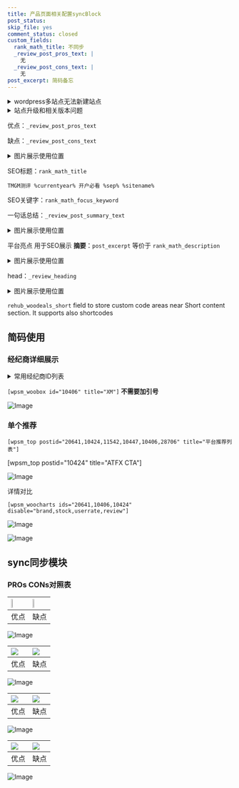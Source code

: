 ```yaml
---
title: 产品页面相关配置syncBlock
post_status: 
skip_file: yes
comment_status: closed
custom_fields:
  rank_math_title: 不同步
  _review_post_pros_text: |
    无
  _review_post_cons_text: |
    无
post_excerpt: 简码备忘
---
```

<details><summary>wordpress多站点无法新建站点</summary>

<li>和报错需要清理cookies一样的原因</li>
<li>wp-config.php里面<code>define( 'SUBDOMAIN_INSTALL', false );//子域名安装</code></li>
<li>新建子站点是用<code>define( 'SUBDOMAIN_INSTALL', true);//子域名安装</code> 完成以后，改成<code>false</code></li>
</details>

<details><summary>站点升级和相关版本问题</summary>

<p>wordpress：5.9.9
woocommerce：7.5.1
出现问题的地方：主题选项里面>><strong>Product layout >>compact style</strong></p>
<p>如何出现没有用过的字段 导致无法保存。先导出配置 然后进行修改，后面再次恢复即可。</p>
<p>出现部分字段无法显示时，需要返回默认布局后，对产品进行保存就好了。</p>
<p></p>
</details>

优点：`_review_post_pros_text`

缺点：`_review_post_cons_text`

<details><summary>图片展示使用位置</summary>

<img src="https://prod-files-secure.s3.us-west-2.amazonaws.com/39ed1227-6d7d-4570-be36-9ccd4a2c4241/f51d3d83-55d4-4bdf-9604-f37ec77ab556/Untitled.png?X-Amz-Algorithm=AWS4-HMAC-SHA256&X-Amz-Content-Sha256=UNSIGNED-PAYLOAD&X-Amz-Credential=ASIAZI2LB466RYY36H7I%2F20250315%2Fus-west-2%2Fs3%2Faws4_request&X-Amz-Date=20250315T045518Z&X-Amz-Expires=3600&X-Amz-Security-Token=IQoJb3JpZ2luX2VjELX%2F%2F%2F%2F%2F%2F%2F%2F%2F%2FwEaCXVzLXdlc3QtMiJGMEQCIAbRqOXPGQIXZG%2FosY3DhWXsn3IzuaNHSvIfobZM3QKgAiBl4ply6Txf%2FIKTxgjUtoqNGgs3yZKTHfj2otKJsVI8oSqIBAj%2B%2F%2F%2F%2F%2F%2F%2F%2F%2F%2F8BEAAaDDYzNzQyMzE4MzgwNSIM22szt3TBp%2FhVeCTsKtwDeVdNKXBAWwEFx93xMVGVAGGVdLppLS0e44%2FTa7MSNKuBpg0grRp69PTJZYV7Wkd8x7qogOf08qwbXqm36ldC5QdffaI84txdbCMRQMed%2BNHt2d1Y%2F4v2pwbqDya2YNm3CoiFu0EvJATRt10vQgqqpTtoNv5GxCTtcNguQ27O2g74KqWn5uVds4fvrh6vLPizeuhikP2Dbt8mheNappG6tHdgHMYOha0u6W25a0supBD3lv9jXc71WkafD2dIAbtVMCJoMp853ZZnCdo%2BTdiB0qRZKNbxX0up5i86bD8GU7uCwgYHBK7fO16L6hllzExXdTVwNab9%2FrXZceZl7ZvFztAGxxF2sYRVOgd29mJImCE8KU8rxHEDpXl11rcGoFp2053u0Yk60yZns3MUgyZwi3Zf%2B1CoG8cIf3arcyCXmUuLwVmPxhtkR9KNgshPPekh4ahdltM5%2F3GmaU15Cr%2BrG0pwok37dMKC0WRABQewuaHuO10PsVuD4AG64ORPSXViNupeSsdAMvhs1ijSbXUIS9SkrVlPbEryZxTGWdA1ByzfC9ZEEIOSiabzZwuLu7JXne6HM5cVxfrzp84iiAfftcYLJewVHt0ETXMOKj9bJ01EUHubzAX%2FfkEXEp8wqIbUvgY6pgF%2BSLwXHW9vxBWTvmpnhOR14EXtXzeG7dYilrvexrCUjLRy07vWcuxlEmEMIZu68Rb6v2yZrAHCtCWYmFyMSPK9vTmr%2FZs13lnjhx8JLsdJHyvJhWBKLSwyHewoqXQevf4nmquINbXGoptp9EfRXDupxT2LmS9IPFdisq9aFwcXgEdxbtr7hCnoaqViStzJbUrD4Xl72750%2Bf7%2BVVVP3SxsmU16ObfI&X-Amz-Signature=075b2e3497b3fea58a2fa3d5f7d66de07f5209b7a76a4c429169e8d1bd591559&X-Amz-SignedHeaders=host&x-id=GetObject" alt="Image">
</details>

SEO标题：`rank_math_title`

`TMGM测评 %currentyear% 开户必看 %sep% %sitename%`

SEO关键字：`rank_math_focus_keyword`

一句话总结：`_review_post_summary_text`

<details><summary>图片展示使用位置</summary>

<img src="https://prod-files-secure.s3.us-west-2.amazonaws.com/39ed1227-6d7d-4570-be36-9ccd4a2c4241/4b96a922-296c-4f4e-8630-d1c870cbce01/Untitled.png?X-Amz-Algorithm=AWS4-HMAC-SHA256&X-Amz-Content-Sha256=UNSIGNED-PAYLOAD&X-Amz-Credential=ASIAZI2LB466SXNGIOCC%2F20250315%2Fus-west-2%2Fs3%2Faws4_request&X-Amz-Date=20250315T045518Z&X-Amz-Expires=3600&X-Amz-Security-Token=IQoJb3JpZ2luX2VjELX%2F%2F%2F%2F%2F%2F%2F%2F%2F%2FwEaCXVzLXdlc3QtMiJIMEYCIQCZOjH1YKXlz7awglLLlJ%2FxUZCN0LRtDh10WaEdcTGAawIhAJ0pfv5so1eTo%2B0n4UdOABrI8WUFGxCMAT2ZmsdJtEKEKogECP7%2F%2F%2F%2F%2F%2F%2F%2F%2F%2FwEQABoMNjM3NDIzMTgzODA1IgwIeejtrBejfRJghE0q3APWTXLQjJ9hI9DrN4nWHayyIgGIA6UyFPBNeSdoVt7jL7m%2F9nW8FK4I6hzTpo3rebw33wXZk64F0PTVVNLMr8IHQ7Fq1uIsm6OLYatN%2FicPPfGpXESgNPxJ8mcm8Z%2FbKBxNazIkfwqv61aXJY89cpMS3fOX7Kvs92NyiitoEje7ggrJU3ijFIGBR5g2u0WJ9gcPBusrRiY5Wp3BP914NQqEq65%2B19ALqx9de1fABD8lf9CRrJdHu2NKbK6mguDEQm%2Fff1cFyeIrheQ8n2jcvdHRSzge9kJKb0R24UO3zY%2BG5auUsHPYUAeTiKDpc9ldd383maMGE7a%2B2ffBvpl65V8uc1j%2BqEtNi7rNj%2FNc0ZTArskJj4CZV%2FWz5aQfxT7coyxeOKor96j5KA0zmT7CsXbM2kwvuFIlfLHc6fS%2FYiqQG9AJ4jI%2BZ1uH8s0wfy6RjLgdeyk8uX%2FTkMvZIIzX4qfdzDeHUAMvGMnhiHFOogxX6YbwSBadj9ldP6pURB1IKb%2FAYcImmE7eAonYpRu42RYJ0VEUldH5YCv1PRU3RY407C%2FR5Ds9U9%2BEvvPq9VJwU6qq8qBsSaCyJc46Xwc5Yt2EI1cmgFGzYHsyAfORoRHWjUMI%2F8lnWEokxHI7yDDFhdS%2BBjqkAXNgu%2FGrlBfA986Zf0lpFqhVke79HJnl2s5JKRU6bPPqL8ZKPfYfTAaS%2BZ8rsC5oE%2Bkmqa9cOifXaIekzqd1GR6jxyyZ22VXLIIQFyAhV0x03nunh8ehYzOFCUJ0RyzdW5AA6Rq3cWu6692Xzl%2F5Rkq6aN5BJTx6ZjufXNw9GfYDIuz0R8d%2B6Kn%2BoK27Fv%2FUJJWZb1KqOXyGcnDBXqguC9XwwuYT&X-Amz-Signature=077ec003b43459d58a6d434dc6196d93233a4fe6438f7af25cd3d3109b9529c6&X-Amz-SignedHeaders=host&x-id=GetObject" alt="Image">
</details>

平台亮点 用于SEO展示 **摘要**：`post_excerpt`  等价于 `rank_math_description`

<details><summary>图片展示使用位置</summary>

<img src="https://prod-files-secure.s3.us-west-2.amazonaws.com/39ed1227-6d7d-4570-be36-9ccd4a2c4241/1ee11f63-b60a-4dfe-a7a7-d58ff23b5d88/Untitled.png?X-Amz-Algorithm=AWS4-HMAC-SHA256&X-Amz-Content-Sha256=UNSIGNED-PAYLOAD&X-Amz-Credential=ASIAZI2LB466RGO2LZX6%2F20250315%2Fus-west-2%2Fs3%2Faws4_request&X-Amz-Date=20250315T045519Z&X-Amz-Expires=3600&X-Amz-Security-Token=IQoJb3JpZ2luX2VjELX%2F%2F%2F%2F%2F%2F%2F%2F%2F%2FwEaCXVzLXdlc3QtMiJHMEUCIQChg0%2BnCo8R68X%2BxR9RDhF8gn7Fik%2FrgbIhvZ%2B0x7himAIgIEZBhK3LP1aKQ0gCjP0UczvAayLh6nR3tCqTVGLA10UqiAQI%2Fv%2F%2F%2F%2F%2F%2F%2F%2F%2F%2FARAAGgw2Mzc0MjMxODM4MDUiDDzekBQ84Tl35OgV8yrcA9q57s%2BXULeye93ErCLeWO1lYQFtKDxGt4%2FnECfX%2Byh7AuXWWC5fKBNyQjDihumP76zc8guEbBy8tms10GM7GJzju4Th%2F9%2FZkxmir3vFrMmWMYktlD%2B8zKqnfa6tLisYWwW2PpGKDsSsM7%2BatAfo10mxQOFLndXdrOpjDphdsmR%2FRflP320R6Qi9OnutvGSKr3ntotNjvR2RiA8mynMRKIDKjVo98n2cy%2BLstM15Mq%2Fi8UbAA2sXOwe50mM1hqcw40kyxT1JqcCp5hIt8SDQI9rmdSZET2YJsP9VavaoPceQQ5W5q5ZIQWSK8pV5Bv8w83J5BuWzu2minVn3ERwYfwMzUf118llJOes3Xozy4FhCbVL%2B6%2Fdfo53DIqfeF2YHTUwOwmRUJjMzrMNuxogcyyKxbilJ%2FaekB45sA0sb24JSH%2FN2NJdgKZdqaf2pWvYu1ukUX%2FniYY5WT%2BZI5edm%2FSJG2CkN6i%2BamgzrZaUKRAe7hUFUx%2FMUd6ExPA7tkx7t1podYud8bhN%2BggrMYktVjH5G707MHV6uZseLoja%2BgdR%2FDz5Kuo%2FuiCj5JQDb0LxF3fyMdwQFUnRT%2BiBbSC9x9ndPM6inUJ9HrfjVYkaapLUYYbsqmRIxv2ZOlZs1MJqG1L4GOqUBB6Rwve03r0%2Fuvd6V8pexb2zPENbxq3EGx462NLglLd6y4k5PjJlaDwRrX3y6VXiBfqYobEGky7w25DaOMM9u1P%2BMmas4tc0mdtyWhb%2FvN0KjkauuLe1wf0NdLG17sS8wDYSh84xhKadJ9FoIXJzQfZnp0J26P0ydeV745f2AeROpYFHxvtYcSuTfLFJmbydLal1UJX7EyAPoy%2FVkaVi%2BGzBTlfR%2F&X-Amz-Signature=74ffeaccec540b7cb9c612e330937775ababd83b6f3c5ee2b81086069213b33e&X-Amz-SignedHeaders=host&x-id=GetObject" alt="Image">
<img src="https://prod-files-secure.s3.us-west-2.amazonaws.com/39ed1227-6d7d-4570-be36-9ccd4a2c4241/ad4118b5-78d8-4fbe-801e-3b29b5d99c01/Untitled.png?X-Amz-Algorithm=AWS4-HMAC-SHA256&X-Amz-Content-Sha256=UNSIGNED-PAYLOAD&X-Amz-Credential=ASIAZI2LB466RGO2LZX6%2F20250315%2Fus-west-2%2Fs3%2Faws4_request&X-Amz-Date=20250315T045519Z&X-Amz-Expires=3600&X-Amz-Security-Token=IQoJb3JpZ2luX2VjELX%2F%2F%2F%2F%2F%2F%2F%2F%2F%2FwEaCXVzLXdlc3QtMiJHMEUCIQChg0%2BnCo8R68X%2BxR9RDhF8gn7Fik%2FrgbIhvZ%2B0x7himAIgIEZBhK3LP1aKQ0gCjP0UczvAayLh6nR3tCqTVGLA10UqiAQI%2Fv%2F%2F%2F%2F%2F%2F%2F%2F%2F%2FARAAGgw2Mzc0MjMxODM4MDUiDDzekBQ84Tl35OgV8yrcA9q57s%2BXULeye93ErCLeWO1lYQFtKDxGt4%2FnECfX%2Byh7AuXWWC5fKBNyQjDihumP76zc8guEbBy8tms10GM7GJzju4Th%2F9%2FZkxmir3vFrMmWMYktlD%2B8zKqnfa6tLisYWwW2PpGKDsSsM7%2BatAfo10mxQOFLndXdrOpjDphdsmR%2FRflP320R6Qi9OnutvGSKr3ntotNjvR2RiA8mynMRKIDKjVo98n2cy%2BLstM15Mq%2Fi8UbAA2sXOwe50mM1hqcw40kyxT1JqcCp5hIt8SDQI9rmdSZET2YJsP9VavaoPceQQ5W5q5ZIQWSK8pV5Bv8w83J5BuWzu2minVn3ERwYfwMzUf118llJOes3Xozy4FhCbVL%2B6%2Fdfo53DIqfeF2YHTUwOwmRUJjMzrMNuxogcyyKxbilJ%2FaekB45sA0sb24JSH%2FN2NJdgKZdqaf2pWvYu1ukUX%2FniYY5WT%2BZI5edm%2FSJG2CkN6i%2BamgzrZaUKRAe7hUFUx%2FMUd6ExPA7tkx7t1podYud8bhN%2BggrMYktVjH5G707MHV6uZseLoja%2BgdR%2FDz5Kuo%2FuiCj5JQDb0LxF3fyMdwQFUnRT%2BiBbSC9x9ndPM6inUJ9HrfjVYkaapLUYYbsqmRIxv2ZOlZs1MJqG1L4GOqUBB6Rwve03r0%2Fuvd6V8pexb2zPENbxq3EGx462NLglLd6y4k5PjJlaDwRrX3y6VXiBfqYobEGky7w25DaOMM9u1P%2BMmas4tc0mdtyWhb%2FvN0KjkauuLe1wf0NdLG17sS8wDYSh84xhKadJ9FoIXJzQfZnp0J26P0ydeV745f2AeROpYFHxvtYcSuTfLFJmbydLal1UJX7EyAPoy%2FVkaVi%2BGzBTlfR%2F&X-Amz-Signature=210c3b2928298569fbbee3a165ef4fc14255c868cbf2573aa5f8efdd54a81fe7&X-Amz-SignedHeaders=host&x-id=GetObject" alt="Image">
<img src="https://prod-files-secure.s3.us-west-2.amazonaws.com/39ed1227-6d7d-4570-be36-9ccd4a2c4241/a38cf7c9-a79c-4b64-9e94-13589fe0758b/Untitled.png?X-Amz-Algorithm=AWS4-HMAC-SHA256&X-Amz-Content-Sha256=UNSIGNED-PAYLOAD&X-Amz-Credential=ASIAZI2LB466RGO2LZX6%2F20250315%2Fus-west-2%2Fs3%2Faws4_request&X-Amz-Date=20250315T045519Z&X-Amz-Expires=3600&X-Amz-Security-Token=IQoJb3JpZ2luX2VjELX%2F%2F%2F%2F%2F%2F%2F%2F%2F%2FwEaCXVzLXdlc3QtMiJHMEUCIQChg0%2BnCo8R68X%2BxR9RDhF8gn7Fik%2FrgbIhvZ%2B0x7himAIgIEZBhK3LP1aKQ0gCjP0UczvAayLh6nR3tCqTVGLA10UqiAQI%2Fv%2F%2F%2F%2F%2F%2F%2F%2F%2F%2FARAAGgw2Mzc0MjMxODM4MDUiDDzekBQ84Tl35OgV8yrcA9q57s%2BXULeye93ErCLeWO1lYQFtKDxGt4%2FnECfX%2Byh7AuXWWC5fKBNyQjDihumP76zc8guEbBy8tms10GM7GJzju4Th%2F9%2FZkxmir3vFrMmWMYktlD%2B8zKqnfa6tLisYWwW2PpGKDsSsM7%2BatAfo10mxQOFLndXdrOpjDphdsmR%2FRflP320R6Qi9OnutvGSKr3ntotNjvR2RiA8mynMRKIDKjVo98n2cy%2BLstM15Mq%2Fi8UbAA2sXOwe50mM1hqcw40kyxT1JqcCp5hIt8SDQI9rmdSZET2YJsP9VavaoPceQQ5W5q5ZIQWSK8pV5Bv8w83J5BuWzu2minVn3ERwYfwMzUf118llJOes3Xozy4FhCbVL%2B6%2Fdfo53DIqfeF2YHTUwOwmRUJjMzrMNuxogcyyKxbilJ%2FaekB45sA0sb24JSH%2FN2NJdgKZdqaf2pWvYu1ukUX%2FniYY5WT%2BZI5edm%2FSJG2CkN6i%2BamgzrZaUKRAe7hUFUx%2FMUd6ExPA7tkx7t1podYud8bhN%2BggrMYktVjH5G707MHV6uZseLoja%2BgdR%2FDz5Kuo%2FuiCj5JQDb0LxF3fyMdwQFUnRT%2BiBbSC9x9ndPM6inUJ9HrfjVYkaapLUYYbsqmRIxv2ZOlZs1MJqG1L4GOqUBB6Rwve03r0%2Fuvd6V8pexb2zPENbxq3EGx462NLglLd6y4k5PjJlaDwRrX3y6VXiBfqYobEGky7w25DaOMM9u1P%2BMmas4tc0mdtyWhb%2FvN0KjkauuLe1wf0NdLG17sS8wDYSh84xhKadJ9FoIXJzQfZnp0J26P0ydeV745f2AeROpYFHxvtYcSuTfLFJmbydLal1UJX7EyAPoy%2FVkaVi%2BGzBTlfR%2F&X-Amz-Signature=a2d1fdd6925bb08f540d86c5231b09f037dbeac27feb259e2125f51b1cba1d35&X-Amz-SignedHeaders=host&x-id=GetObject" alt="Image">
<img src="https://prod-files-secure.s3.us-west-2.amazonaws.com/39ed1227-6d7d-4570-be36-9ccd4a2c4241/7da6fc1e-d2ac-42ae-8c75-cb5749aa18f6/Untitled.png?X-Amz-Algorithm=AWS4-HMAC-SHA256&X-Amz-Content-Sha256=UNSIGNED-PAYLOAD&X-Amz-Credential=ASIAZI2LB466RGO2LZX6%2F20250315%2Fus-west-2%2Fs3%2Faws4_request&X-Amz-Date=20250315T045519Z&X-Amz-Expires=3600&X-Amz-Security-Token=IQoJb3JpZ2luX2VjELX%2F%2F%2F%2F%2F%2F%2F%2F%2F%2FwEaCXVzLXdlc3QtMiJHMEUCIQChg0%2BnCo8R68X%2BxR9RDhF8gn7Fik%2FrgbIhvZ%2B0x7himAIgIEZBhK3LP1aKQ0gCjP0UczvAayLh6nR3tCqTVGLA10UqiAQI%2Fv%2F%2F%2F%2F%2F%2F%2F%2F%2F%2FARAAGgw2Mzc0MjMxODM4MDUiDDzekBQ84Tl35OgV8yrcA9q57s%2BXULeye93ErCLeWO1lYQFtKDxGt4%2FnECfX%2Byh7AuXWWC5fKBNyQjDihumP76zc8guEbBy8tms10GM7GJzju4Th%2F9%2FZkxmir3vFrMmWMYktlD%2B8zKqnfa6tLisYWwW2PpGKDsSsM7%2BatAfo10mxQOFLndXdrOpjDphdsmR%2FRflP320R6Qi9OnutvGSKr3ntotNjvR2RiA8mynMRKIDKjVo98n2cy%2BLstM15Mq%2Fi8UbAA2sXOwe50mM1hqcw40kyxT1JqcCp5hIt8SDQI9rmdSZET2YJsP9VavaoPceQQ5W5q5ZIQWSK8pV5Bv8w83J5BuWzu2minVn3ERwYfwMzUf118llJOes3Xozy4FhCbVL%2B6%2Fdfo53DIqfeF2YHTUwOwmRUJjMzrMNuxogcyyKxbilJ%2FaekB45sA0sb24JSH%2FN2NJdgKZdqaf2pWvYu1ukUX%2FniYY5WT%2BZI5edm%2FSJG2CkN6i%2BamgzrZaUKRAe7hUFUx%2FMUd6ExPA7tkx7t1podYud8bhN%2BggrMYktVjH5G707MHV6uZseLoja%2BgdR%2FDz5Kuo%2FuiCj5JQDb0LxF3fyMdwQFUnRT%2BiBbSC9x9ndPM6inUJ9HrfjVYkaapLUYYbsqmRIxv2ZOlZs1MJqG1L4GOqUBB6Rwve03r0%2Fuvd6V8pexb2zPENbxq3EGx462NLglLd6y4k5PjJlaDwRrX3y6VXiBfqYobEGky7w25DaOMM9u1P%2BMmas4tc0mdtyWhb%2FvN0KjkauuLe1wf0NdLG17sS8wDYSh84xhKadJ9FoIXJzQfZnp0J26P0ydeV745f2AeROpYFHxvtYcSuTfLFJmbydLal1UJX7EyAPoy%2FVkaVi%2BGzBTlfR%2F&X-Amz-Signature=14de0152f594871b9ca6679648175f8ec533e85104521a9d47997efcea1c64a9&X-Amz-SignedHeaders=host&x-id=GetObject" alt="Image">
<img src="https://prod-files-secure.s3.us-west-2.amazonaws.com/39ed1227-6d7d-4570-be36-9ccd4a2c4241/7e97f40a-eaee-47f5-b2f9-475f96808fa7/Untitled.png?X-Amz-Algorithm=AWS4-HMAC-SHA256&X-Amz-Content-Sha256=UNSIGNED-PAYLOAD&X-Amz-Credential=ASIAZI2LB466RGO2LZX6%2F20250315%2Fus-west-2%2Fs3%2Faws4_request&X-Amz-Date=20250315T045519Z&X-Amz-Expires=3600&X-Amz-Security-Token=IQoJb3JpZ2luX2VjELX%2F%2F%2F%2F%2F%2F%2F%2F%2F%2FwEaCXVzLXdlc3QtMiJHMEUCIQChg0%2BnCo8R68X%2BxR9RDhF8gn7Fik%2FrgbIhvZ%2B0x7himAIgIEZBhK3LP1aKQ0gCjP0UczvAayLh6nR3tCqTVGLA10UqiAQI%2Fv%2F%2F%2F%2F%2F%2F%2F%2F%2F%2FARAAGgw2Mzc0MjMxODM4MDUiDDzekBQ84Tl35OgV8yrcA9q57s%2BXULeye93ErCLeWO1lYQFtKDxGt4%2FnECfX%2Byh7AuXWWC5fKBNyQjDihumP76zc8guEbBy8tms10GM7GJzju4Th%2F9%2FZkxmir3vFrMmWMYktlD%2B8zKqnfa6tLisYWwW2PpGKDsSsM7%2BatAfo10mxQOFLndXdrOpjDphdsmR%2FRflP320R6Qi9OnutvGSKr3ntotNjvR2RiA8mynMRKIDKjVo98n2cy%2BLstM15Mq%2Fi8UbAA2sXOwe50mM1hqcw40kyxT1JqcCp5hIt8SDQI9rmdSZET2YJsP9VavaoPceQQ5W5q5ZIQWSK8pV5Bv8w83J5BuWzu2minVn3ERwYfwMzUf118llJOes3Xozy4FhCbVL%2B6%2Fdfo53DIqfeF2YHTUwOwmRUJjMzrMNuxogcyyKxbilJ%2FaekB45sA0sb24JSH%2FN2NJdgKZdqaf2pWvYu1ukUX%2FniYY5WT%2BZI5edm%2FSJG2CkN6i%2BamgzrZaUKRAe7hUFUx%2FMUd6ExPA7tkx7t1podYud8bhN%2BggrMYktVjH5G707MHV6uZseLoja%2BgdR%2FDz5Kuo%2FuiCj5JQDb0LxF3fyMdwQFUnRT%2BiBbSC9x9ndPM6inUJ9HrfjVYkaapLUYYbsqmRIxv2ZOlZs1MJqG1L4GOqUBB6Rwve03r0%2Fuvd6V8pexb2zPENbxq3EGx462NLglLd6y4k5PjJlaDwRrX3y6VXiBfqYobEGky7w25DaOMM9u1P%2BMmas4tc0mdtyWhb%2FvN0KjkauuLe1wf0NdLG17sS8wDYSh84xhKadJ9FoIXJzQfZnp0J26P0ydeV745f2AeROpYFHxvtYcSuTfLFJmbydLal1UJX7EyAPoy%2FVkaVi%2BGzBTlfR%2F&X-Amz-Signature=ca17dbdfcdda118b18679946d4363dce640800fa27f2df2f06ecbbda0e28ecd4&X-Amz-SignedHeaders=host&x-id=GetObject" alt="Image">
</details>

head：`_review_heading`

<details><summary>图片展示使用位置</summary>

<img src="https://prod-files-secure.s3.us-west-2.amazonaws.com/39ed1227-6d7d-4570-be36-9ccd4a2c4241/3a4650ad-9887-415c-889a-edd51fa54f27/Untitled.png?X-Amz-Algorithm=AWS4-HMAC-SHA256&X-Amz-Content-Sha256=UNSIGNED-PAYLOAD&X-Amz-Credential=ASIAZI2LB466YWFS4VYR%2F20250315%2Fus-west-2%2Fs3%2Faws4_request&X-Amz-Date=20250315T045519Z&X-Amz-Expires=3600&X-Amz-Security-Token=IQoJb3JpZ2luX2VjELX%2F%2F%2F%2F%2F%2F%2F%2F%2F%2FwEaCXVzLXdlc3QtMiJGMEQCIEYgGD99WKl9t%2FGPpKh7NSOa4ZRyuP2qpJ2KBwgVBUn8AiARJ9B6h92SYSfm5Q6eB3dhZXnT57t7pPSE1CNylB5rTCqIBAj%2B%2F%2F%2F%2F%2F%2F%2F%2F%2F%2F8BEAAaDDYzNzQyMzE4MzgwNSIMxaRoIrjwzudzz%2BWXKtwDI3aoeTryE12VTS9gdGpk1HPvXXbR0gDn%2FCLu2ynGj8M5XMLKmm%2FDWwyt40%2FKieE4UlzqiW0uTe%2Ffxt6ZfkcGl%2FLPc71dtfKrW1Pq8qOQWxi1fltxWt7qDuZAgYAw3Uqvov1OZWRfe4b%2F9OPx3C%2FAbA8zEKg%2B%2B9XukE0AgZItJYFFBDPqJMDiLmP1Glm35AUqdFSEIihnjAsT%2F0g4QZIzQ18yj%2FgTE39FKwYzg0Y3nQJyb17NfI%2F%2FDycgVTQjqyUVTdJgHvez%2BeWFB3GILZBZOjGH8z0NgJ4XrU51bjWXj%2F%2BXmvnQb%2F4oNINPSKxUa5d2j0PkcPE8t7gvgW96sM67OJ%2B0mEEL1nDMLul0DTQwwrOVoJz0OQBTcQ6EQQ6%2BuW8iCi40Yv8W%2B4L0goJkVmhWMMwYRv72dG9M13hZD7SET3PZe0dI9nlh0Idp5MGLkSKOMb9FzpXtK7gmf04tZR7TX5CRzDPt%2B643uMOZjxV0ojQ88jnoSyR7u6T6sYOl5TIW85vPljhd2U8RzXmCW8%2FgTtl4uTikM7zOYCFkvMebnVHOPVb1%2ByUeMKPm48F1qLICTllDcg3JXSK34klsvELMIPkcGz%2FH%2FOKvRNyc9SMTfeZ4TWL0VbJxZKzgirow8YXUvgY6pgGNDtp7kzkxOoJTgjY%2Br%2B%2BGn4Lzod8oEhrJqBsNMOL3SpGlsOwYuEUdDLsoOyj4yXlFdzdLPfwBdC54aYMmWoeoLHHbsLNjMLjvbALDGoulTF1iFMtJZMACq9gu115nKoLIiUiNN2NIHiwkhnNFQDyRhIdVNCU8EVU1poZvAOku6PPYEBgSQlD0MT%2FFlZDNHU8nK8ULxh2Um776taiTPtHvfu6itScJ&X-Amz-Signature=1a7f1ca064db66240fadc9c917f039124645872eaa0da63cb0e415e9f398099c&X-Amz-SignedHeaders=host&x-id=GetObject" alt="Image">
</details>

`rehub_woodeals_short`	field to store custom code areas near Short content section. It supports also shortcodes



## 简码使用

### 经纪商详细展示

<details><summary>常用经纪商ID列表</summary>

<pre><code class="php">嘉盛 ===> 20641  [wpsm_woobox id="20641" title="嘉盛"]
易信easymarkets ===> 11542  [wpsm_woobox id="11542" title="易信easymarkets"]
ATFX外汇 ===> 10424  [wpsm_woobox id="10424" title="ATFX"]
XM ===> 10406  [wpsm_woobox id="10406" title="XM"]
TMGM ===> 29622  [wpsm_woobox id="29622" title="TMGM"]
HYCM ===> 10447  [wpsm_woobox id="10447" title="HYCM"]
fpmarkets澳福外汇 ===> 20639  [wpsm_woobox id="20639" title="fpmarkets澳福外汇"]</code></pre>
</details>

`[wpsm_woobox id="10406" title="XM"]` **不需要加引号**

![Image](https://prod-files-secure.s3.us-west-2.amazonaws.com/39ed1227-6d7d-4570-be36-9ccd4a2c4241/4f898f9d-0fa7-4e43-acd3-ac6bc7be575a/Untitled.png?X-Amz-Algorithm=AWS4-HMAC-SHA256&X-Amz-Content-Sha256=UNSIGNED-PAYLOAD&X-Amz-Credential=ASIAZI2LB466TZDT6PZH%2F20250315%2Fus-west-2%2Fs3%2Faws4_request&X-Amz-Date=20250315T045517Z&X-Amz-Expires=3600&X-Amz-Security-Token=IQoJb3JpZ2luX2VjELX%2F%2F%2F%2F%2F%2F%2F%2F%2F%2FwEaCXVzLXdlc3QtMiJHMEUCIQCuNyVEmuknP8ItKZYUJdN6oB%2FbI7TOhubKqrXpO28RcwIgS8TG6KZFFd0KggQ2CVpzcfAiMN%2BB2E%2FptL5mL5YtIegqiAQI%2Fv%2F%2F%2F%2F%2F%2F%2F%2F%2F%2FARAAGgw2Mzc0MjMxODM4MDUiDAfXBWvla18MfItuZCrcA52UJGLTEQ6AxbCBpZ%2BvQjHOIUmuywH6QxPp1RmobFKd%2FpdPJJyORSExXkP2TlSBIbDSqTTlmy7J1luJS17O9DUWu1cXyJY19b01yptVVFpphLXWAiCGfLI3HJPvme19avETULlVXqV%2FeBPLSe5jXRQYltCYT5%2Bq8dW7edqD1sn5Z3i9vW4lqGLuzJKsMKqYloj1%2FDzx5CJ25i4tR0sT4E9eUUaeU65ux5L68wjLv2DpnOel%2Boj%2FDewTs7f35wnhvpsB94cc1IlBWyAZFdJQRzrK9a1hGuI9iY0LfWrkSQKZn60iRIfAx2exCJaZ5vBiiKe%2FsiNvb0o%2F0%2FCxNWfF%2BoMq4otdeEJ7pKJ3slynFVW3DXHumrLm4FykWddol0q9%2Bjel0AcnAyHR4eHNrddcFXzTZbMClzCynm%2FTLVIpTdr%2FLBEzoBfT5ELsF2gnWKZL%2BSYGm7jVzf1ObfU6zE03yi6STmGV7TWLHNaT8Ki6A04%2BxcZ52o0O6zunJGTIhD2Sqr8FIK2t%2BW6BH6RPNUhVS4c2WuD8eft%2FaGatREi5CbLjAoMCJMJ8UmsUGhTdwMd6FRp%2B6GUluhVtEGK6LYX%2FjsbU48SeCR%2Bpc21%2FofDf5mGjQHfldlxWKsfEZmH5MJSG1L4GOqUBikXLm0ixRQHx%2F%2F1%2BRegrqXldGAlZ1c8fl5iauBGn%2FiMIvc99EFKOlWSJkOdiGC6acdfe4U4aD31u9%2Fwk7yPBCrDkz0H7wOqB50tDevr3LW3Nhx65heADdHFAEQMTGF8IZ%2FWnWBEelTxyr%2FNAFCV7scq1hSPyCLP9aZJsdsBOrZw6ZC0qocmCPC4QfH5NFb0tE%2Fs%2F%2BgnKMkGCSbCnSQnDXxIHXuZH&X-Amz-Signature=ea7b7c28ad8a32cfefc808ccd09f291f9eb1ae953c1b9d2dd419350c4abd88e7&X-Amz-SignedHeaders=host&x-id=GetObject)

### 单个推荐
`[wpsm_top postid="20641,10424,11542,10447,10406,28706" title="平台推荐列表"]`

[wpsm_top postid="10424" title="ATFX CTA"]

![Image](https://prod-files-secure.s3.us-west-2.amazonaws.com/39ed1227-6d7d-4570-be36-9ccd4a2c4241/5ac620dc-51a8-48b6-b55d-91f47299193c/Untitled.png?X-Amz-Algorithm=AWS4-HMAC-SHA256&X-Amz-Content-Sha256=UNSIGNED-PAYLOAD&X-Amz-Credential=ASIAZI2LB466TZDT6PZH%2F20250315%2Fus-west-2%2Fs3%2Faws4_request&X-Amz-Date=20250315T045517Z&X-Amz-Expires=3600&X-Amz-Security-Token=IQoJb3JpZ2luX2VjELX%2F%2F%2F%2F%2F%2F%2F%2F%2F%2FwEaCXVzLXdlc3QtMiJHMEUCIQCuNyVEmuknP8ItKZYUJdN6oB%2FbI7TOhubKqrXpO28RcwIgS8TG6KZFFd0KggQ2CVpzcfAiMN%2BB2E%2FptL5mL5YtIegqiAQI%2Fv%2F%2F%2F%2F%2F%2F%2F%2F%2F%2FARAAGgw2Mzc0MjMxODM4MDUiDAfXBWvla18MfItuZCrcA52UJGLTEQ6AxbCBpZ%2BvQjHOIUmuywH6QxPp1RmobFKd%2FpdPJJyORSExXkP2TlSBIbDSqTTlmy7J1luJS17O9DUWu1cXyJY19b01yptVVFpphLXWAiCGfLI3HJPvme19avETULlVXqV%2FeBPLSe5jXRQYltCYT5%2Bq8dW7edqD1sn5Z3i9vW4lqGLuzJKsMKqYloj1%2FDzx5CJ25i4tR0sT4E9eUUaeU65ux5L68wjLv2DpnOel%2Boj%2FDewTs7f35wnhvpsB94cc1IlBWyAZFdJQRzrK9a1hGuI9iY0LfWrkSQKZn60iRIfAx2exCJaZ5vBiiKe%2FsiNvb0o%2F0%2FCxNWfF%2BoMq4otdeEJ7pKJ3slynFVW3DXHumrLm4FykWddol0q9%2Bjel0AcnAyHR4eHNrddcFXzTZbMClzCynm%2FTLVIpTdr%2FLBEzoBfT5ELsF2gnWKZL%2BSYGm7jVzf1ObfU6zE03yi6STmGV7TWLHNaT8Ki6A04%2BxcZ52o0O6zunJGTIhD2Sqr8FIK2t%2BW6BH6RPNUhVS4c2WuD8eft%2FaGatREi5CbLjAoMCJMJ8UmsUGhTdwMd6FRp%2B6GUluhVtEGK6LYX%2FjsbU48SeCR%2Bpc21%2FofDf5mGjQHfldlxWKsfEZmH5MJSG1L4GOqUBikXLm0ixRQHx%2F%2F1%2BRegrqXldGAlZ1c8fl5iauBGn%2FiMIvc99EFKOlWSJkOdiGC6acdfe4U4aD31u9%2Fwk7yPBCrDkz0H7wOqB50tDevr3LW3Nhx65heADdHFAEQMTGF8IZ%2FWnWBEelTxyr%2FNAFCV7scq1hSPyCLP9aZJsdsBOrZw6ZC0qocmCPC4QfH5NFb0tE%2Fs%2F%2BgnKMkGCSbCnSQnDXxIHXuZH&X-Amz-Signature=b3402767b79f6795ca6471dc4a1ac9e93ed649397353b8a0f11b239e0ae4dc59&X-Amz-SignedHeaders=host&x-id=GetObject)

详情对比

`[wpsm_woocharts ids="20641,10406,10424" disable="brand,stock,userrate,review"]`

![Image](https://prod-files-secure.s3.us-west-2.amazonaws.com/39ed1227-6d7d-4570-be36-9ccd4a2c4241/bf3ba45f-b9f3-4295-8aef-b4a495fd25f4/Untitled.png?X-Amz-Algorithm=AWS4-HMAC-SHA256&X-Amz-Content-Sha256=UNSIGNED-PAYLOAD&X-Amz-Credential=ASIAZI2LB466TZDT6PZH%2F20250315%2Fus-west-2%2Fs3%2Faws4_request&X-Amz-Date=20250315T045517Z&X-Amz-Expires=3600&X-Amz-Security-Token=IQoJb3JpZ2luX2VjELX%2F%2F%2F%2F%2F%2F%2F%2F%2F%2FwEaCXVzLXdlc3QtMiJHMEUCIQCuNyVEmuknP8ItKZYUJdN6oB%2FbI7TOhubKqrXpO28RcwIgS8TG6KZFFd0KggQ2CVpzcfAiMN%2BB2E%2FptL5mL5YtIegqiAQI%2Fv%2F%2F%2F%2F%2F%2F%2F%2F%2F%2FARAAGgw2Mzc0MjMxODM4MDUiDAfXBWvla18MfItuZCrcA52UJGLTEQ6AxbCBpZ%2BvQjHOIUmuywH6QxPp1RmobFKd%2FpdPJJyORSExXkP2TlSBIbDSqTTlmy7J1luJS17O9DUWu1cXyJY19b01yptVVFpphLXWAiCGfLI3HJPvme19avETULlVXqV%2FeBPLSe5jXRQYltCYT5%2Bq8dW7edqD1sn5Z3i9vW4lqGLuzJKsMKqYloj1%2FDzx5CJ25i4tR0sT4E9eUUaeU65ux5L68wjLv2DpnOel%2Boj%2FDewTs7f35wnhvpsB94cc1IlBWyAZFdJQRzrK9a1hGuI9iY0LfWrkSQKZn60iRIfAx2exCJaZ5vBiiKe%2FsiNvb0o%2F0%2FCxNWfF%2BoMq4otdeEJ7pKJ3slynFVW3DXHumrLm4FykWddol0q9%2Bjel0AcnAyHR4eHNrddcFXzTZbMClzCynm%2FTLVIpTdr%2FLBEzoBfT5ELsF2gnWKZL%2BSYGm7jVzf1ObfU6zE03yi6STmGV7TWLHNaT8Ki6A04%2BxcZ52o0O6zunJGTIhD2Sqr8FIK2t%2BW6BH6RPNUhVS4c2WuD8eft%2FaGatREi5CbLjAoMCJMJ8UmsUGhTdwMd6FRp%2B6GUluhVtEGK6LYX%2FjsbU48SeCR%2Bpc21%2FofDf5mGjQHfldlxWKsfEZmH5MJSG1L4GOqUBikXLm0ixRQHx%2F%2F1%2BRegrqXldGAlZ1c8fl5iauBGn%2FiMIvc99EFKOlWSJkOdiGC6acdfe4U4aD31u9%2Fwk7yPBCrDkz0H7wOqB50tDevr3LW3Nhx65heADdHFAEQMTGF8IZ%2FWnWBEelTxyr%2FNAFCV7scq1hSPyCLP9aZJsdsBOrZw6ZC0qocmCPC4QfH5NFb0tE%2Fs%2F%2BgnKMkGCSbCnSQnDXxIHXuZH&X-Amz-Signature=b1a852ed3778c8609890e8f2b3143b99068409e5d0df5150a18c12598bd37b0f&X-Amz-SignedHeaders=host&x-id=GetObject)

![Image](https://prod-files-secure.s3.us-west-2.amazonaws.com/39ed1227-6d7d-4570-be36-9ccd4a2c4241/30bc56ef-f383-4b48-9768-2ebc9e436ec0/Untitled.png?X-Amz-Algorithm=AWS4-HMAC-SHA256&X-Amz-Content-Sha256=UNSIGNED-PAYLOAD&X-Amz-Credential=ASIAZI2LB466TZDT6PZH%2F20250315%2Fus-west-2%2Fs3%2Faws4_request&X-Amz-Date=20250315T045517Z&X-Amz-Expires=3600&X-Amz-Security-Token=IQoJb3JpZ2luX2VjELX%2F%2F%2F%2F%2F%2F%2F%2F%2F%2FwEaCXVzLXdlc3QtMiJHMEUCIQCuNyVEmuknP8ItKZYUJdN6oB%2FbI7TOhubKqrXpO28RcwIgS8TG6KZFFd0KggQ2CVpzcfAiMN%2BB2E%2FptL5mL5YtIegqiAQI%2Fv%2F%2F%2F%2F%2F%2F%2F%2F%2F%2FARAAGgw2Mzc0MjMxODM4MDUiDAfXBWvla18MfItuZCrcA52UJGLTEQ6AxbCBpZ%2BvQjHOIUmuywH6QxPp1RmobFKd%2FpdPJJyORSExXkP2TlSBIbDSqTTlmy7J1luJS17O9DUWu1cXyJY19b01yptVVFpphLXWAiCGfLI3HJPvme19avETULlVXqV%2FeBPLSe5jXRQYltCYT5%2Bq8dW7edqD1sn5Z3i9vW4lqGLuzJKsMKqYloj1%2FDzx5CJ25i4tR0sT4E9eUUaeU65ux5L68wjLv2DpnOel%2Boj%2FDewTs7f35wnhvpsB94cc1IlBWyAZFdJQRzrK9a1hGuI9iY0LfWrkSQKZn60iRIfAx2exCJaZ5vBiiKe%2FsiNvb0o%2F0%2FCxNWfF%2BoMq4otdeEJ7pKJ3slynFVW3DXHumrLm4FykWddol0q9%2Bjel0AcnAyHR4eHNrddcFXzTZbMClzCynm%2FTLVIpTdr%2FLBEzoBfT5ELsF2gnWKZL%2BSYGm7jVzf1ObfU6zE03yi6STmGV7TWLHNaT8Ki6A04%2BxcZ52o0O6zunJGTIhD2Sqr8FIK2t%2BW6BH6RPNUhVS4c2WuD8eft%2FaGatREi5CbLjAoMCJMJ8UmsUGhTdwMd6FRp%2B6GUluhVtEGK6LYX%2FjsbU48SeCR%2Bpc21%2FofDf5mGjQHfldlxWKsfEZmH5MJSG1L4GOqUBikXLm0ixRQHx%2F%2F1%2BRegrqXldGAlZ1c8fl5iauBGn%2FiMIvc99EFKOlWSJkOdiGC6acdfe4U4aD31u9%2Fwk7yPBCrDkz0H7wOqB50tDevr3LW3Nhx65heADdHFAEQMTGF8IZ%2FWnWBEelTxyr%2FNAFCV7scq1hSPyCLP9aZJsdsBOrZw6ZC0qocmCPC4QfH5NFb0tE%2Fs%2F%2BgnKMkGCSbCnSQnDXxIHXuZH&X-Amz-Signature=5bdccedf0616cf669572cc4572e58cfad3402f84867e3f920179eb2f66cebb02&X-Amz-SignedHeaders=host&x-id=GetObject)

## sync同步模块

### PROs CONs对照表

| <img src="https://cdn.ifttt.fun/gh/jarlin8/OSS@main/icons/customize/pros.svg" height="auto" width="37.3%"> | <img src="https://cdn.ifttt.fun/gh/jarlin8/OSS@main/icons/customize/cons.svg" height="auto" width="28.8%"> |
| :--- | :--- |
| 优点 | 缺点 |

![Image](https://prod-files-secure.s3.us-west-2.amazonaws.com/39ed1227-6d7d-4570-be36-9ccd4a2c4241/8742b755-dfb5-4004-9a5f-d6e561664bd8/Untitled.png?X-Amz-Algorithm=AWS4-HMAC-SHA256&X-Amz-Content-Sha256=UNSIGNED-PAYLOAD&X-Amz-Credential=ASIAZI2LB466TZDT6PZH%2F20250315%2Fus-west-2%2Fs3%2Faws4_request&X-Amz-Date=20250315T045517Z&X-Amz-Expires=3600&X-Amz-Security-Token=IQoJb3JpZ2luX2VjELX%2F%2F%2F%2F%2F%2F%2F%2F%2F%2FwEaCXVzLXdlc3QtMiJHMEUCIQCuNyVEmuknP8ItKZYUJdN6oB%2FbI7TOhubKqrXpO28RcwIgS8TG6KZFFd0KggQ2CVpzcfAiMN%2BB2E%2FptL5mL5YtIegqiAQI%2Fv%2F%2F%2F%2F%2F%2F%2F%2F%2F%2FARAAGgw2Mzc0MjMxODM4MDUiDAfXBWvla18MfItuZCrcA52UJGLTEQ6AxbCBpZ%2BvQjHOIUmuywH6QxPp1RmobFKd%2FpdPJJyORSExXkP2TlSBIbDSqTTlmy7J1luJS17O9DUWu1cXyJY19b01yptVVFpphLXWAiCGfLI3HJPvme19avETULlVXqV%2FeBPLSe5jXRQYltCYT5%2Bq8dW7edqD1sn5Z3i9vW4lqGLuzJKsMKqYloj1%2FDzx5CJ25i4tR0sT4E9eUUaeU65ux5L68wjLv2DpnOel%2Boj%2FDewTs7f35wnhvpsB94cc1IlBWyAZFdJQRzrK9a1hGuI9iY0LfWrkSQKZn60iRIfAx2exCJaZ5vBiiKe%2FsiNvb0o%2F0%2FCxNWfF%2BoMq4otdeEJ7pKJ3slynFVW3DXHumrLm4FykWddol0q9%2Bjel0AcnAyHR4eHNrddcFXzTZbMClzCynm%2FTLVIpTdr%2FLBEzoBfT5ELsF2gnWKZL%2BSYGm7jVzf1ObfU6zE03yi6STmGV7TWLHNaT8Ki6A04%2BxcZ52o0O6zunJGTIhD2Sqr8FIK2t%2BW6BH6RPNUhVS4c2WuD8eft%2FaGatREi5CbLjAoMCJMJ8UmsUGhTdwMd6FRp%2B6GUluhVtEGK6LYX%2FjsbU48SeCR%2Bpc21%2FofDf5mGjQHfldlxWKsfEZmH5MJSG1L4GOqUBikXLm0ixRQHx%2F%2F1%2BRegrqXldGAlZ1c8fl5iauBGn%2FiMIvc99EFKOlWSJkOdiGC6acdfe4U4aD31u9%2Fwk7yPBCrDkz0H7wOqB50tDevr3LW3Nhx65heADdHFAEQMTGF8IZ%2FWnWBEelTxyr%2FNAFCV7scq1hSPyCLP9aZJsdsBOrZw6ZC0qocmCPC4QfH5NFb0tE%2Fs%2F%2BgnKMkGCSbCnSQnDXxIHXuZH&X-Amz-Signature=f2608e8fc2ce0cf6205cceaec0c5b778e2e4ecfca1b9be6bb19a28a93be3c449&X-Amz-SignedHeaders=host&x-id=GetObject)

| <img src="https://cdn.ifttt.fun/gh/jarlin8/OSS@main/icons/customize/pros1.svg" height="auto"> | <img src="https://cdn.ifttt.fun/gh/jarlin8/OSS@main/icons/customize/cons1.svg" height="auto"> |
| :--- | :--- |
| 优点 | 缺点 |

![Image](https://prod-files-secure.s3.us-west-2.amazonaws.com/39ed1227-6d7d-4570-be36-9ccd4a2c4241/806358f8-c9c4-4e17-bb35-c6c76a5397a5/Untitled.png?X-Amz-Algorithm=AWS4-HMAC-SHA256&X-Amz-Content-Sha256=UNSIGNED-PAYLOAD&X-Amz-Credential=ASIAZI2LB466TZDT6PZH%2F20250315%2Fus-west-2%2Fs3%2Faws4_request&X-Amz-Date=20250315T045517Z&X-Amz-Expires=3600&X-Amz-Security-Token=IQoJb3JpZ2luX2VjELX%2F%2F%2F%2F%2F%2F%2F%2F%2F%2FwEaCXVzLXdlc3QtMiJHMEUCIQCuNyVEmuknP8ItKZYUJdN6oB%2FbI7TOhubKqrXpO28RcwIgS8TG6KZFFd0KggQ2CVpzcfAiMN%2BB2E%2FptL5mL5YtIegqiAQI%2Fv%2F%2F%2F%2F%2F%2F%2F%2F%2F%2FARAAGgw2Mzc0MjMxODM4MDUiDAfXBWvla18MfItuZCrcA52UJGLTEQ6AxbCBpZ%2BvQjHOIUmuywH6QxPp1RmobFKd%2FpdPJJyORSExXkP2TlSBIbDSqTTlmy7J1luJS17O9DUWu1cXyJY19b01yptVVFpphLXWAiCGfLI3HJPvme19avETULlVXqV%2FeBPLSe5jXRQYltCYT5%2Bq8dW7edqD1sn5Z3i9vW4lqGLuzJKsMKqYloj1%2FDzx5CJ25i4tR0sT4E9eUUaeU65ux5L68wjLv2DpnOel%2Boj%2FDewTs7f35wnhvpsB94cc1IlBWyAZFdJQRzrK9a1hGuI9iY0LfWrkSQKZn60iRIfAx2exCJaZ5vBiiKe%2FsiNvb0o%2F0%2FCxNWfF%2BoMq4otdeEJ7pKJ3slynFVW3DXHumrLm4FykWddol0q9%2Bjel0AcnAyHR4eHNrddcFXzTZbMClzCynm%2FTLVIpTdr%2FLBEzoBfT5ELsF2gnWKZL%2BSYGm7jVzf1ObfU6zE03yi6STmGV7TWLHNaT8Ki6A04%2BxcZ52o0O6zunJGTIhD2Sqr8FIK2t%2BW6BH6RPNUhVS4c2WuD8eft%2FaGatREi5CbLjAoMCJMJ8UmsUGhTdwMd6FRp%2B6GUluhVtEGK6LYX%2FjsbU48SeCR%2Bpc21%2FofDf5mGjQHfldlxWKsfEZmH5MJSG1L4GOqUBikXLm0ixRQHx%2F%2F1%2BRegrqXldGAlZ1c8fl5iauBGn%2FiMIvc99EFKOlWSJkOdiGC6acdfe4U4aD31u9%2Fwk7yPBCrDkz0H7wOqB50tDevr3LW3Nhx65heADdHFAEQMTGF8IZ%2FWnWBEelTxyr%2FNAFCV7scq1hSPyCLP9aZJsdsBOrZw6ZC0qocmCPC4QfH5NFb0tE%2Fs%2F%2BgnKMkGCSbCnSQnDXxIHXuZH&X-Amz-Signature=114dfbe711a1d9aafc533e0d3a4a10f03b7e9ff009e9bd90f190c1a7f48a11dc&X-Amz-SignedHeaders=host&x-id=GetObject)

| <img src="https://cdn.ifttt.fun/gh/jarlin8/OSS@main/icons/customize/pros2.svg" height="auto"> | <img src="https://cdn.ifttt.fun/gh/jarlin8/OSS@main/icons/customize/cons2.svg" height="auto"> |
| :--- | :--- |
| 优点 | 缺点 |

![Image](https://prod-files-secure.s3.us-west-2.amazonaws.com/39ed1227-6d7d-4570-be36-9ccd4a2c4241/a9245ec9-70dd-4005-b534-0d54315fc5f3/Untitled.png?X-Amz-Algorithm=AWS4-HMAC-SHA256&X-Amz-Content-Sha256=UNSIGNED-PAYLOAD&X-Amz-Credential=ASIAZI2LB466TZDT6PZH%2F20250315%2Fus-west-2%2Fs3%2Faws4_request&X-Amz-Date=20250315T045517Z&X-Amz-Expires=3600&X-Amz-Security-Token=IQoJb3JpZ2luX2VjELX%2F%2F%2F%2F%2F%2F%2F%2F%2F%2FwEaCXVzLXdlc3QtMiJHMEUCIQCuNyVEmuknP8ItKZYUJdN6oB%2FbI7TOhubKqrXpO28RcwIgS8TG6KZFFd0KggQ2CVpzcfAiMN%2BB2E%2FptL5mL5YtIegqiAQI%2Fv%2F%2F%2F%2F%2F%2F%2F%2F%2F%2FARAAGgw2Mzc0MjMxODM4MDUiDAfXBWvla18MfItuZCrcA52UJGLTEQ6AxbCBpZ%2BvQjHOIUmuywH6QxPp1RmobFKd%2FpdPJJyORSExXkP2TlSBIbDSqTTlmy7J1luJS17O9DUWu1cXyJY19b01yptVVFpphLXWAiCGfLI3HJPvme19avETULlVXqV%2FeBPLSe5jXRQYltCYT5%2Bq8dW7edqD1sn5Z3i9vW4lqGLuzJKsMKqYloj1%2FDzx5CJ25i4tR0sT4E9eUUaeU65ux5L68wjLv2DpnOel%2Boj%2FDewTs7f35wnhvpsB94cc1IlBWyAZFdJQRzrK9a1hGuI9iY0LfWrkSQKZn60iRIfAx2exCJaZ5vBiiKe%2FsiNvb0o%2F0%2FCxNWfF%2BoMq4otdeEJ7pKJ3slynFVW3DXHumrLm4FykWddol0q9%2Bjel0AcnAyHR4eHNrddcFXzTZbMClzCynm%2FTLVIpTdr%2FLBEzoBfT5ELsF2gnWKZL%2BSYGm7jVzf1ObfU6zE03yi6STmGV7TWLHNaT8Ki6A04%2BxcZ52o0O6zunJGTIhD2Sqr8FIK2t%2BW6BH6RPNUhVS4c2WuD8eft%2FaGatREi5CbLjAoMCJMJ8UmsUGhTdwMd6FRp%2B6GUluhVtEGK6LYX%2FjsbU48SeCR%2Bpc21%2FofDf5mGjQHfldlxWKsfEZmH5MJSG1L4GOqUBikXLm0ixRQHx%2F%2F1%2BRegrqXldGAlZ1c8fl5iauBGn%2FiMIvc99EFKOlWSJkOdiGC6acdfe4U4aD31u9%2Fwk7yPBCrDkz0H7wOqB50tDevr3LW3Nhx65heADdHFAEQMTGF8IZ%2FWnWBEelTxyr%2FNAFCV7scq1hSPyCLP9aZJsdsBOrZw6ZC0qocmCPC4QfH5NFb0tE%2Fs%2F%2BgnKMkGCSbCnSQnDXxIHXuZH&X-Amz-Signature=6e2863430130a0a265dcb0afb404594d671d4c5b73f557e26760effa56c5a1e7&X-Amz-SignedHeaders=host&x-id=GetObject)

| <img src="https://cdn.ifttt.fun/gh/jarlin8/OSS@main/icons/customize/pros3.svg" height="auto"> | <img src="https://cdn.ifttt.fun/gh/jarlin8/OSS@main/icons/customize/cons3.svg" height="auto"> |
| :--- | :--- |
| 优点 | 缺点 |

![Image](https://prod-files-secure.s3.us-west-2.amazonaws.com/39ed1227-6d7d-4570-be36-9ccd4a2c4241/e1e580a2-2e5c-4780-9ff4-19c318fc2284/Untitled.png?X-Amz-Algorithm=AWS4-HMAC-SHA256&X-Amz-Content-Sha256=UNSIGNED-PAYLOAD&X-Amz-Credential=ASIAZI2LB466TZDT6PZH%2F20250315%2Fus-west-2%2Fs3%2Faws4_request&X-Amz-Date=20250315T045517Z&X-Amz-Expires=3600&X-Amz-Security-Token=IQoJb3JpZ2luX2VjELX%2F%2F%2F%2F%2F%2F%2F%2F%2F%2FwEaCXVzLXdlc3QtMiJHMEUCIQCuNyVEmuknP8ItKZYUJdN6oB%2FbI7TOhubKqrXpO28RcwIgS8TG6KZFFd0KggQ2CVpzcfAiMN%2BB2E%2FptL5mL5YtIegqiAQI%2Fv%2F%2F%2F%2F%2F%2F%2F%2F%2F%2FARAAGgw2Mzc0MjMxODM4MDUiDAfXBWvla18MfItuZCrcA52UJGLTEQ6AxbCBpZ%2BvQjHOIUmuywH6QxPp1RmobFKd%2FpdPJJyORSExXkP2TlSBIbDSqTTlmy7J1luJS17O9DUWu1cXyJY19b01yptVVFpphLXWAiCGfLI3HJPvme19avETULlVXqV%2FeBPLSe5jXRQYltCYT5%2Bq8dW7edqD1sn5Z3i9vW4lqGLuzJKsMKqYloj1%2FDzx5CJ25i4tR0sT4E9eUUaeU65ux5L68wjLv2DpnOel%2Boj%2FDewTs7f35wnhvpsB94cc1IlBWyAZFdJQRzrK9a1hGuI9iY0LfWrkSQKZn60iRIfAx2exCJaZ5vBiiKe%2FsiNvb0o%2F0%2FCxNWfF%2BoMq4otdeEJ7pKJ3slynFVW3DXHumrLm4FykWddol0q9%2Bjel0AcnAyHR4eHNrddcFXzTZbMClzCynm%2FTLVIpTdr%2FLBEzoBfT5ELsF2gnWKZL%2BSYGm7jVzf1ObfU6zE03yi6STmGV7TWLHNaT8Ki6A04%2BxcZ52o0O6zunJGTIhD2Sqr8FIK2t%2BW6BH6RPNUhVS4c2WuD8eft%2FaGatREi5CbLjAoMCJMJ8UmsUGhTdwMd6FRp%2B6GUluhVtEGK6LYX%2FjsbU48SeCR%2Bpc21%2FofDf5mGjQHfldlxWKsfEZmH5MJSG1L4GOqUBikXLm0ixRQHx%2F%2F1%2BRegrqXldGAlZ1c8fl5iauBGn%2FiMIvc99EFKOlWSJkOdiGC6acdfe4U4aD31u9%2Fwk7yPBCrDkz0H7wOqB50tDevr3LW3Nhx65heADdHFAEQMTGF8IZ%2FWnWBEelTxyr%2FNAFCV7scq1hSPyCLP9aZJsdsBOrZw6ZC0qocmCPC4QfH5NFb0tE%2Fs%2F%2BgnKMkGCSbCnSQnDXxIHXuZH&X-Amz-Signature=5de330a5382d13d8a3f85ca4fc6bf561f81b2d9c7a24e7983fd13427ab17fb1e&X-Amz-SignedHeaders=host&x-id=GetObject)